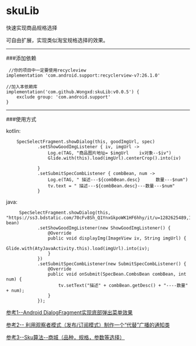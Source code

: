 # skuLib
快速实现商品规格选择

可自由扩展，实现类似淘宝规格选择的效果。

***

###添加依赖
      
     //你的项目中一定要使用recycleview
    implementation 'com.android.support:recyclerview-v7:26.1.0'

    //加入本依赖库
    implementation('com.github.Wongxd:skuLib:v0.0.5') {
        exclude group: 'com.android.support'
    }





***
###使用方式
  
 kotlin:

 		SpecSelectFragment.showDialog(this, goodImgUrl, spec)
                .setShowGoodImgListener { iv, imgUrl ->
                    Log.e(TAG, "商品图片地址= $imgUrl    iv对象--$iv")
                    Glide.with(this).load(imgUrl).centerCrop().into(iv)

                }
                .setSubmitSpecCombListener { combBean, num ->
                    Log.e(TAG, " 描述---${combBean.desc}      数量---$num")
                    tv.text = " 描述---${combBean.desc}---数量---$num"
                }



java:


		 SpecSelectFragment.showDialog(this, "https://ss3.bdstatic.com/70cFv8Sh_Q1YnxGkpoWK1HF6hhy/it/u=1282625489,100434574&fm=27&gp=0.jpg", bean)
                .setShowGoodImgListener(new ShowGoodImgListener() {
                    @Override
                    public void displayImg(ImageView iv, String imgUrl) {
                        Glide.with(AtyJavaActivity.this).load(imgUrl).into(iv);
                    }
                })
                .setSubmitSpecCombListener(new SubmitSpecCombListener() {
                    @Override
                    public void onSubmit(SpecBean.CombsBean combBean, int num) {
                        tv.setText("描述" + combBean.getDesc() + "----数量" + num);
                    }
                });





















[参考1--Android DialogFragment实现底部弹出菜单效果](http://blog.csdn.net/wbwjx/article/details/50507344)

[参考2-- 利用观察者模式（发布/订阅模式）制作一个“代替”广播的通知类](http://blog.csdn.net/chengliang0315/article/details/53381539)

[参考3--Sku算法--商城（品种，规格，参数等选择）](http://blog.csdn.net/u012589795/article/details/53304287)
